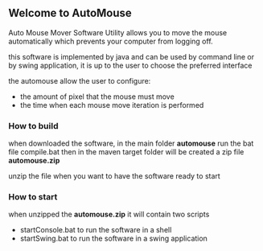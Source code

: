 
## Welcome to AutoMouse

Auto Mouse Mover Software Utility allows you to move the mouse automatically which prevents your computer from logging off.

this software is implemented by java and can be used by command line or by swing application, it is up to the user to choose the preferred interface 
  
the automouse allow the user to configure:
 - the amount of pixel that the mouse must move
 - the time when each mouse move iteration is performed
 

### How to build

when downloaded the software, in the main folder  **automouse** run the bat file compile.bat
then in the maven target folder will be created a zip file  **automouse.zip**

unzip the file when you want to have the software ready to start

### How to start

when unzipped the **automouse.zip** it will contain two scripts

 - startConsole.bat  to run the software in a shell
 - startSwing.bat    to run the software in a swing application


